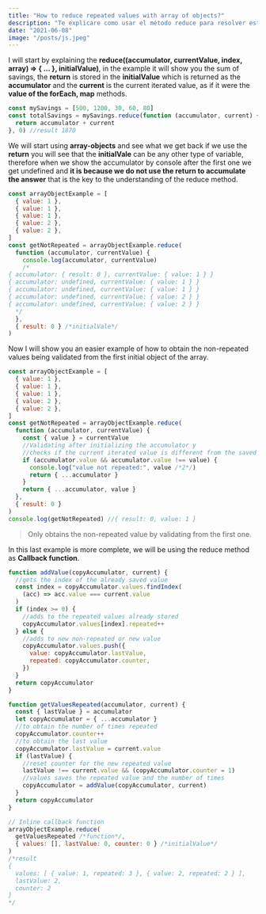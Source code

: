 ```yaml
---
title: "How to reduce repeated values with array of objects?"
description: "Te explicare como usar el método reduce para resolver este tipo de problema."
date: "2021-06-08"
image: "/posts/js.jpeg"
---
```


I will start by explaining the **reduce((accumulator, currentValue, index, array) => { ... }, initialValue)**, in the example it will show you the sum of savings, the **return** is stored in the **initialValue** which is returned as the **accumulator** and the **current** is the current iterated value, as if it were the **value of the forEach, map** methods.

```javascript
const mySavings = [500, 1200, 30, 60, 80]
const totalSavings = mySavings.reduce(function (accumulator, current) {
  return accumulator + current
}, 0) //result 1870
```

We will start using **array-objects** and see what we get back if we use the **return** you will see that the **initialVale** can be any other type of variable, therefore when we show the accumulator by console after the first one we get undefined and **it is because we do not use the return to accumulate the answer** that is the key to the understanding of the reduce method.

```javascript
const arrayObjectExample = [
  { value: 1 },
  { value: 1 },
  { value: 1 },
  { value: 2 },
  { value: 2 },
]
const getNotRepeated = arrayObjectExample.reduce(
  function (accumulator, currentValue) {
    console.log(accumulator, currentValue)
    /*
{ accumulator: { result: 0 }, currentValue: { value: 1 } }
{ accumulator: undefined, currentValue: { value: 1 } }
{ accumulator: undefined, currentValue: { value: 1 } }
{ accumulator: undefined, currentValue: { value: 2 } }
{ accumulator: undefined, currentValue: { value: 2 } }
  */
  },
  { result: 0 } /*initialVale*/
)
```

Now I will show you an easier example of how to obtain the non-repeated values being validated from the first initial object of the array.

```javascript
const arrayObjectExample = [
  { value: 1 },
  { value: 1 },
  { value: 1 },
  { value: 2 },
  { value: 2 },
]
const getNotRepeated = arrayObjectExample.reduce(
  function (accumulator, currentValue) {
    const { value } = currentValue
    //Validating after initializing the accumulator y
    //checks if the current iterated value is different from the saved value
    if (accumulator.value && accumulator.value !== value) {
      console.log("value not repeated:", value /*2*/)
      return { ...accumulator }
    }
    return { ...accumulator, value }
  },
  { result: 0 }
)
console.log(getNotRepeated) //{ result: 0, value: 1 }
```

> Only obtains the non-repeated value by validating from the first one.

In this last example is more complete, we will be using the reduce method as **Callback function**.

```javascript
function addValue(copyAccumulator, current) {
  //gets the index of the already saved value
  const index = copyAccumulator.values.findIndex(
    (acc) => acc.value === current.value
  )
  if (index >= 0) {
    //adds to the repeated values already stored
    copyAccumulator.values[index].repeated++
  } else {
    //adds to new non-repeated or new value
    copyAccumulator.values.push({
      value: copyAccumulator.lastValue,
      repeated: copyAccumulator.counter,
    })
  }
  return copyAccumulator
}

function getValuesRepeated(accumulator, current) {
  const { lastValue } = accumulator
  let copyAccumulator = { ...accumulator }
  //to obtain the number of times repeated
  copyAccumulator.counter++
  //to obtain the last value
  copyAccumulator.lastValue = current.value
  if (lastValue) {
    //reset counter for the new repeated value
    lastValue !== current.value && (copyAccumulator.counter = 1)
    //values saves the repeated value and the number of times
    copyAccumulator = addValue(copyAccumulator, current)
  }
  return copyAccumulator
}

// Inline callback function
arrayObjectExample.reduce(
  getValuesRepeated /*function*/,
  { values: [], lastValue: 0, counter: 0 } /*initialValue*/
)
/*result
{
  values: [ { value: 1, repeated: 3 }, { value: 2, repeated: 2 } ],
  lastValue: 2,
  counter: 2
}
*/
```
